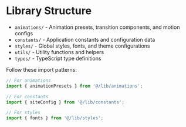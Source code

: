 # Library Structure

- `animations/` - Animation presets, transition components, and motion configs
- `constants/` - Application constants and configuration data
- `styles/` - Global styles, fonts, and theme configurations
- `utils/` - Utility functions and helpers
- `types/` - TypeScript type definitions

Follow these import patterns:

```ts
// For animations
import { animationPresets } from '@/lib/animations';

// For constants
import { siteConfig } from '@/lib/constants';

// For styles
import { fonts } from '@/lib/styles';
